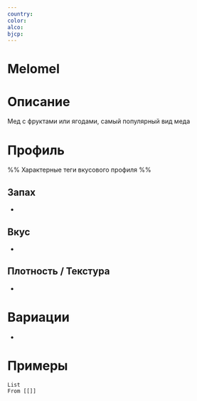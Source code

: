 ```yaml
---
country: 
color: 
alco: 
bjcp:
---
```

# Melomel

# Описание 

Мед с фруктами или ягодами, самый популярный вид меда

# Профиль

%% Характерные теги вкусового профиля  %%

## Запах

- 

## Вкус

-  

## Плотность / Текстура 

- 


# Вариации

- 

# Примеры

```dataview
List 
From [[]]
```

